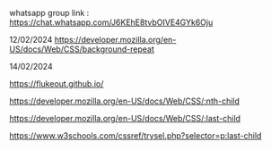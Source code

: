 whatsapp group link : https://chat.whatsapp.com/J6KEhE8tvbOIVE4GYk6Oju

12/02/2024
https://developer.mozilla.org/en-US/docs/Web/CSS/background-repeat

14/02/2024

https://flukeout.github.io/

https://developer.mozilla.org/en-US/docs/Web/CSS/:nth-child

https://developer.mozilla.org/en-US/docs/Web/CSS/:last-child

https://www.w3schools.com/cssref/trysel.php?selector=p:last-child